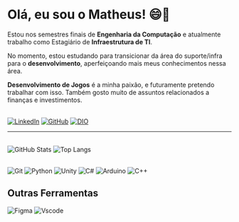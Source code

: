 # Olá, eu sou o Matheus! 😄👋

Estou nos semestres finais de **Engenharia da Computação** e atualmente trabalho como Estagiário de **Infraestrutura de TI**.

No momento, estou estudando para transicionar da área do suporte/infra para o **desenvolvimento**, aperfeiçoando mais meus conhecimentos nessa área.

**Desenvolvimento de Jogos** é a minha paixão, e futuramente pretendo trabalhar com isso. Também gosto muito de assuntos relacionados a finanças e investimentos.

\
[![LinkedIn](https://img.shields.io/badge/LinkedIn-0077B5?style=for-the-badge&logo=linkedin&logoColor=white)](https://www.linkedin.com/in/matheus-barroso/)
[![GitHub](https://img.shields.io/badge/GitHub-100000?style=for-the-badge&logo=github&logoColor=white)](https://github.com/oMatheusBarroso)
[![DIO](https://img.shields.io/badge/Meu%20Perfil%20na%20DIO-white?style=for-the-badge)](https://www.dio.me/users/ma_albarroso)

---
\
![GitHub Stats](https://github-readme-stats.vercel.app/api?username=oMatheusBarroso&theme=transparent&bg_color=222222&border_color=E94D5F&show_icons=true&icon_color=E94D5F&title_color=E94D5F&text_color=FFF)
![Top Langs](https://github-readme-stats-git-masterrstaa-rickstaa.vercel.app/api/top-langs/?username=oMatheusBarroso&layout=compact&bg_color=222222&border_color=E94D5F&title_color=E94D5F&text_color=FFF)

\
![Git](https://img.shields.io/badge/GIT-E44C30?style=for-the-badge&logo=git&logoColor=white)
![Python](https://img.shields.io/badge/python-3670A0?style=for-the-badge&logo=python&logoColor=white)
![Unity](https://img.shields.io/badge/Unity-black?style=for-the-badge&logo=unity&logoColor=white)
![C#](https://img.shields.io/badge/Csharp-458962?style=for-the-badge&logo=csharp&logoColor=white)
![Arduino](https://img.shields.io/badge/Arduino-189ba0?style=for-the-badge&logo=Arduino&logoColor=white)
![C++](https://img.shields.io/badge/C%2B%2B-00599C?style=for-the-badge&logo=c%2B%2B&logoColor=white)

## Outras Ferramentas

![Figma](https://img.shields.io/badge/Figma-696969?style=for-the-badge&logo=figma&logoColor=figma)
![Vscode](https://img.shields.io/badge/Vscode-007ACC?style=for-the-badge&logo=visual-studio-code&logoColor=white)

<!--
![Top Langs](https://github-readme-stats-git-masterrstaa-rickstaa.vercel.app/api/top-langs/?username=oMatheusBarroso&bg_color=222222&border_color=E94D5F&title_color=E94D5F&text_color=FFF)

[![GitHub Streak](https://streak-stats.demolab.com/?user=oMatheusBarroso&theme=bear&background=222222&border=E94D5F&dates=FFF)](https://git.io/streak-stats)



## Minhas Contribuições

[![Repo Card](https://github-readme-stats.vercel.app/api/pin/?username=oMatheusBarroso&repo=EuterpeOne&bg_color=222222&border_color=E94D5F&show_icons=true&icon_color=30A3DC&title_color=E94D5F&text_color=FFF)](https://github.com/oMatheusBarroso/EuterpeOne)
[![Repo Card](https://github-readme-stats.vercel.app/api/pin/?username=oMatheusBarroso&repo=DriverManager_Script&bg_color=222222&border_color=E94D5F&show_icons=true&icon_color=30A3DC&title_color=E94D5F&text_color=FFF)](https://github.com/oMatheusBarroso/DriverManager_Script)
-->

<!--
**oMatheusBarroso/oMatheusBarroso** is a ✨ _special_ ✨ repository because its `README.md` (this file) appears on your GitHub profile.

Here are some ideas to get you started:

- 🔭 I’m currently working on ...
- 🌱 I’m currently learning ...
- 👯 I’m looking to collaborate on ...
- 🤔 I’m looking for help with ...
- 💬 Ask me about ...
- 📫 How to reach me: ...
- 😄 Pronouns: ...
- ⚡ Fun fact: ...
-->
